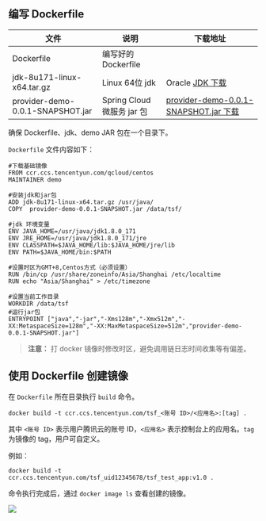 ## 编写 Dockerfile

|文件|说明|下载地址|
|---|---|---|
|Dockerfile|编写好的 Dockerfile||
|jdk-8u171-linux-x64.tar.gz|Linux 64位 jdk|Oracle [JDK 下载](http://www.oracle.com/technetwork/java/javase/downloads/jdk8-downloads-2133151.html)|
|provider-demo-0.0.1-SNAPSHOT.jar|Spring Cloud 微服务 jar 包|[provider-demo-0.0.1-SNAPSHOT.jar 下载](https://main.qcloudimg.com/raw/8a71b41fee7908a6a9a3bd5ef03572d5/provider-demo-0.0.1-SNAPSHOT.jar) |

确保 Dockerfile、jdk、demo JAR 包在一个目录下。

`Dockerfile` 文件内容如下：

```
#下载基础镜像
FROM ccr.ccs.tencentyun.com/qcloud/centos
MAINTAINER demo

#安装jdk和jar包 
ADD jdk-8u171-linux-x64.tar.gz /usr/java/
COPY  provider-demo-0.0.1-SNAPSHOT.jar /data/tsf/

#jdk 环境变量
ENV JAVA_HOME=/usr/java/jdk1.8.0_171
ENV JRE_HOME=/usr/java/jdk1.8.0_171/jre
ENV CLASSPATH=$JAVA_HOME/lib:$JAVA_HOME/jre/lib
ENV PATH=$JAVA_HOME/bin:$PATH

#设置时区为GMT+8,Centos方式（必须设置）
RUN /bin/cp /usr/share/zoneinfo/Asia/Shanghai /etc/localtime
RUN echo "Asia/Shanghai" > /etc/timezone

#设置当前工作目录
WORKDIR /data/tsf
#运行jar包
ENTRYPOINT ["java","-jar","-Xms128m","-Xmx512m","-XX:MetaspaceSize=128m","-XX:MaxMetaspaceSize=512m","provider-demo-0.0.1-SNAPSHOT.jar"]
```

>**注意：**
>打 docker 镜像时修改时区，避免调用链日志时间收集等有偏差。


## 使用 Dockerfile 创建镜像

在 `Dockerfile` 所在目录执行 `build` 命令。

```
docker build -t ccr.ccs.tencentyun.com/tsf_<账号 ID>/<应用名>:[tag] .
```

其中 `<账号 ID>` 表示用户腾讯云的账号 ID，`<应用名>` 表示控制台上的应用名。`tag` 为镜像的 tag，用户可自定义。

例如：

```
docker build -t ccr.ccs.tencentyun.com/tsf_uid12345678/tsf_test_app:v1.0 .
```

命令执行完成后，通过 `docker image ls` 查看创建的镜像。

![](https://main.qcloudimg.com/raw/7f46b8fc24feb8f397eb9c09f284d843.png)

